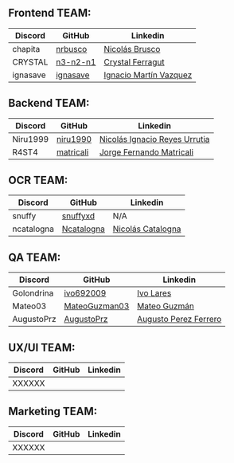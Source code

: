 ## Frontend TEAM:

| Discord  | GitHub                                  |                              Linkedin                                            |
|----------|-----------------------------------------|----------------------------------------------------------------------------------|
| chapita  | [nrbusco](https://github.com/nrbusco)   | [Nicolás Brusco](https://www.linkedin.com/in/nicolasbrusco/)                     |
| CRYSTAL  | [n3-n2-n1](https://github.com/n3-n2-n1) | [Crystal Ferragut](https://www.linkedin.com/in/crystalfgt/)                      |
| ignasave | [ignasave](https://github.com/ignasave) | [Ignacio Martín Vazquez](https://www.linkedin.com/in/ignacio-vazquez-12061818a/) |



## Backend TEAM:

| Discord  | GitHub                                              | Linkedin                                                                                             |
|----------|-----------------------------------------------------|------------------------------------------------------------------------------------------------------|
| Niru1999 | [niru1990](https://github.com/niru1990)             | [Nicolás Ignacio Reyes Urrutia](https://www.linkedin.com/in/nicolas-ignacio-reyes-urrutia-00b57240/) |
| R4ST4    | [matricali](https://github.com/matricali/matricali) | [Jorge Fernando Matricali](https://www.linkedin.com/in/matricali/)                                   |


## OCR TEAM:

| Discord     | GitHub                                      | Linkedin                                                   |
|-------------|---------------------------------------------|------------------------------------------------------------|
| snuffy      | [snuffyxd](https://github.com/snuffyxd)     | N/A                                                        |
| ncatalogna  | [Ncatalogna](https://github.com/Ncatalogna) | [Nicolás Catalogna](https://ar.linkedin.com/in/ncatalogna) | 


## QA TEAM:

| Discord     | GitHub                                              | Linkedin                                                       |
|-------------|-----------------------------------------------------|----------------------------------------------------------------|
| Golondrina  | [ivo692009](https://github.com/ivo692009)           | [Ivo Lares](https://www.linkedin.com/in/ivo-lares)             |
| Mateo03     | [MateoGuzman03](https://github.com/MateoGuzman03)   | [Mateo Guzmán](https://www.linkedin.com/in/mateoguzm%C3%A1n03) |
| AugustoPrz  | [AugustoPrz](https://github.com/AugustoPrz)         | [Augusto Perez Ferrero](https://www.linkedin.com/in/augustopf) |


## UX/UI TEAM:

| Discord     | GitHub         | Linkedin                                     |
|-------------|----------------|----------------------------------------------|
| XXXXXX      |                |                                              |


## Marketing TEAM:

| Discord     | GitHub         | Linkedin                                     |
|-------------|----------------|----------------------------------------------|
| XXXXXX      |                |                                              |


